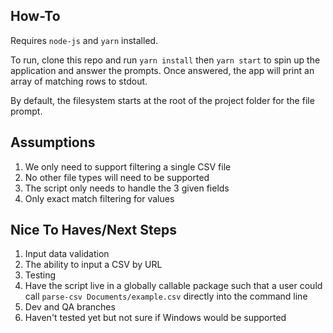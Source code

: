 ## How-To
Requires `node-js` and `yarn` installed.

To run, clone this repo and run `yarn install` then `yarn start` to spin up the application and answer the prompts. Once answered, the app will print an array of matching rows to stdout.

By default, the filesystem starts at the root of the project folder for the file prompt.

## Assumptions
1. We only need to support filtering a single CSV file
2. No other file types will need to be supported
3. The script only needs to handle the 3 given fields
4. Only exact match filtering for values

## Nice To Haves/Next Steps
1. Input data validation
2. The ability to input a CSV by URL
3. Testing
4. Have the script live in a globally callable package such that a user could call `parse-csv Documents/example.csv` directly into the command line
5. Dev and QA branches
6. Haven't tested yet but not sure if Windows would be supported
